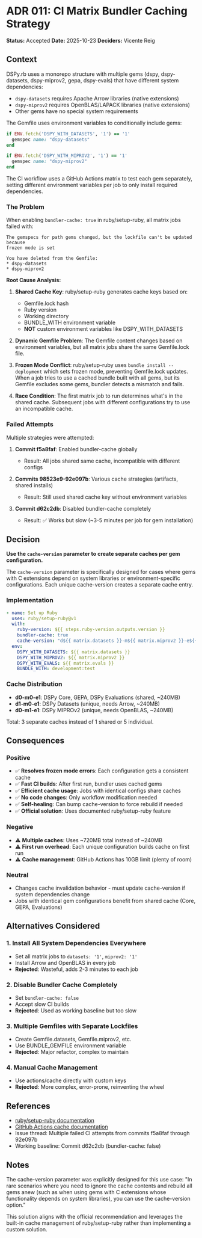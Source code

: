 # ADR 011: CI Matrix Bundler Caching Strategy

**Status:** Accepted
**Date:** 2025-10-23
**Deciders:** Vicente Reig

## Context

DSPy.rb uses a monorepo structure with multiple gems (dspy, dspy-datasets, dspy-miprov2, gepa, dspy-evals) that have different system dependencies:
- `dspy-datasets` requires Apache Arrow libraries (native extensions)
- `dspy-miprov2` requires OpenBLAS/LAPACK libraries (native extensions)
- Other gems have no special system requirements

The Gemfile uses environment variables to conditionally include gems:

```ruby
if ENV.fetch('DSPY_WITH_DATASETS', '1') == '1'
  gemspec name: "dspy-datasets"
end

if ENV.fetch('DSPY_WITH_MIPROV2', '1') == '1'
  gemspec name: "dspy-miprov2"
end
```

The CI workflow uses a GitHub Actions matrix to test each gem separately, setting different environment variables per job to only install required dependencies.

### The Problem

When enabling `bundler-cache: true` in ruby/setup-ruby, all matrix jobs failed with:

```
The gemspecs for path gems changed, but the lockfile can't be updated because
frozen mode is set

You have deleted from the Gemfile:
* dspy-datasets
* dspy-miprov2
```

**Root Cause Analysis:**

1. **Shared Cache Key**: ruby/setup-ruby generates cache keys based on:
   - Gemfile.lock hash
   - Ruby version
   - Working directory
   - BUNDLE_WITH environment variable
   - **NOT** custom environment variables like DSPY_WITH_DATASETS

2. **Dynamic Gemfile Problem**: The Gemfile content changes based on environment variables, but all matrix jobs share the same Gemfile.lock file.

3. **Frozen Mode Conflict**: ruby/setup-ruby uses `bundle install --deployment` which sets frozen mode, preventing Gemfile.lock updates. When a job tries to use a cached bundle built with all gems, but its Gemfile excludes some gems, bundler detects a mismatch and fails.

4. **Race Condition**: The first matrix job to run determines what's in the shared cache. Subsequent jobs with different configurations try to use an incompatible cache.

### Failed Attempts

Multiple strategies were attempted:

1. **Commit f5a8faf**: Enabled bundler-cache globally
   - Result: All jobs shared same cache, incompatible with different configs

2. **Commits 98523e9-92e097b**: Various cache strategies (artifacts, shared installs)
   - Result: Still used shared cache key without environment variables

3. **Commit d62c2db**: Disabled bundler-cache completely
   - Result: ✅ Works but slow (~3-5 minutes per job for gem installation)

## Decision

**Use the `cache-version` parameter to create separate caches per gem configuration.**

The `cache-version` parameter is specifically designed for cases where gems with C extensions depend on system libraries or environment-specific configurations. Each unique cache-version creates a separate cache entry.

### Implementation

```yaml
- name: Set up Ruby
  uses: ruby/setup-ruby@v1
  with:
    ruby-version: ${{ steps.ruby-version.outputs.version }}
    bundler-cache: true
    cache-version: "d${{ matrix.datasets }}-m${{ matrix.miprov2 }}-e${{ matrix.evals }}"
  env:
    DSPY_WITH_DATASETS: ${{ matrix.datasets }}
    DSPY_WITH_MIPROV2: ${{ matrix.miprov2 }}
    DSPY_WITH_EVALS: ${{ matrix.evals }}
    BUNDLE_WITH: development:test
```

### Cache Distribution

- **d0-m0-e1**: DSPy Core, GEPA, DSPy Evaluations (shared, ~240MB)
- **d1-m0-e1**: DSPy Datasets (unique, needs Arrow, ~240MB)
- **d0-m1-e1**: DSPy MIPROv2 (unique, needs OpenBLAS, ~240MB)

Total: 3 separate caches instead of 1 shared or 5 individual.

## Consequences

### Positive

- ✅ **Resolves frozen mode errors**: Each configuration gets a consistent cache
- ✅ **Fast CI builds**: After first run, bundler uses cached gems
- ✅ **Efficient cache usage**: Jobs with identical configs share caches
- ✅ **No code changes**: Only workflow modification needed
- ✅ **Self-healing**: Can bump cache-version to force rebuild if needed
- ✅ **Official solution**: Uses documented ruby/setup-ruby feature

### Negative

- ⚠️ **Multiple caches**: Uses ~720MB total instead of ~240MB
- ⚠️ **First run overhead**: Each unique configuration builds cache on first run
- ⚠️ **Cache management**: GitHub Actions has 10GB limit (plenty of room)

### Neutral

- Changes cache invalidation behavior - must update cache-version if system dependencies change
- Jobs with identical gem configurations benefit from shared cache (Core, GEPA, Evaluations)

## Alternatives Considered

### 1. Install All System Dependencies Everywhere
- Set all matrix jobs to `datasets: '1'`, `miprov2: '1'`
- Install Arrow and OpenBLAS in every job
- **Rejected**: Wasteful, adds 2-3 minutes to each job

### 2. Disable Bundler Cache Completely
- Set `bundler-cache: false`
- Accept slow CI builds
- **Rejected**: Used as working baseline but too slow

### 3. Multiple Gemfiles with Separate Lockfiles
- Create Gemfile.datasets, Gemfile.miprov2, etc.
- Use BUNDLE_GEMFILE environment variable
- **Rejected**: Major refactor, complex to maintain

### 4. Manual Cache Management
- Use actions/cache directly with custom keys
- **Rejected**: More complex, error-prone, reinventing the wheel

## References

- [ruby/setup-ruby documentation](https://github.com/ruby/setup-ruby)
- [GitHub Actions cache documentation](https://docs.github.com/en/actions/using-workflows/caching-dependencies-to-speed-up-workflows)
- Issue thread: Multiple failed CI attempts from commits f5a8faf through 92e097b
- Working baseline: Commit d62c2db (bundler-cache: false)

## Notes

The cache-version parameter was explicitly designed for this use case: "In rare scenarios where you need to ignore the cache contents and rebuild all gems anew (such as when using gems with C extensions whose functionality depends on system libraries), you can use the cache-version option."

This solution aligns with the official recommendation and leverages the built-in cache management of ruby/setup-ruby rather than implementing a custom solution.
